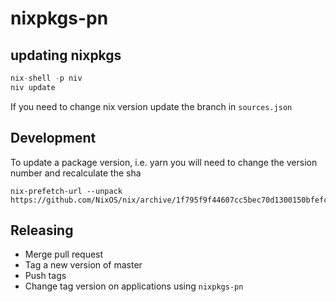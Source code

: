 # nixpkgs-pn

## updating nixpkgs

```nix
nix-shell -p niv
niv update
```

If you need to change nix version update the branch in `sources.json`

## Development

To update a package version, i.e. yarn
you will need to change the version number and recalculate the sha

```
nix-prefetch-url --unpack https://github.com/NixOS/nix/archive/1f795f9f44607cc5bec70d1300150bfefcef2aae.tar.gz
```

## Releasing

* Merge pull request
* Tag a new version of master
* Push tags
* Change tag version on applications using `nixpkgs-pn`
